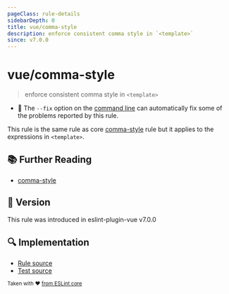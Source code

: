 ```yaml
---
pageClass: rule-details
sidebarDepth: 0
title: vue/comma-style
description: enforce consistent comma style in `<template>`
since: v7.0.0
---
```

# vue/comma-style

> enforce consistent comma style in `<template>`

- :wrench: The `--fix` option on the [command line](https://eslint.org/docs/user-guide/command-line-interface#fixing-problems) can automatically fix some of the problems reported by this rule.

This rule is the same rule as core [comma-style] rule but it applies to the expressions in `<template>`.

## :books: Further Reading

- [comma-style]

[comma-style]: https://eslint.org/docs/rules/comma-style

## :rocket: Version

This rule was introduced in eslint-plugin-vue v7.0.0

## :mag: Implementation

- [Rule source](https://github.com/vuejs/eslint-plugin-vue/blob/master/lib/rules/comma-style.js)
- [Test source](https://github.com/vuejs/eslint-plugin-vue/blob/master/tests/lib/rules/comma-style.js)

<sup>Taken with ❤️ [from ESLint core](https://eslint.org/docs/rules/comma-style)</sup>
